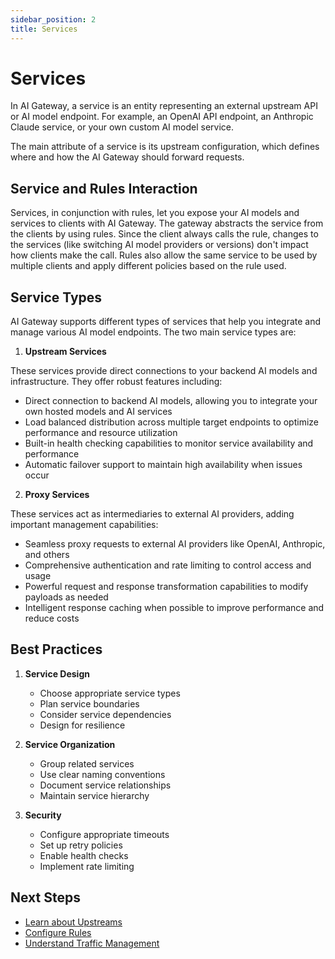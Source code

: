```yaml
---
sidebar_position: 2
title: Services
---
```


# Services

In AI Gateway, a service is an entity representing an external upstream API or AI model endpoint. For example, an OpenAI API endpoint, an Anthropic Claude service, or your own custom AI model service.

The main attribute of a service is its upstream configuration, which defines where and how the AI Gateway should forward requests.

## Service and Rules Interaction

Services, in conjunction with rules, let you expose your AI models and services to clients with AI Gateway. The gateway abstracts the service from the clients by using rules. Since the client always calls the rule, changes to the services (like switching AI model providers or versions) don't impact how clients make the call. Rules also allow the same service to be used by multiple clients and apply different policies based on the rule used.

## Service Types

AI Gateway supports different types of services that help you integrate and manage various AI model endpoints. The two main service types are:

1. **Upstream Services**

These services provide direct connections to your backend AI models and infrastructure. They offer robust features including:
   - Direct connection to backend AI models, allowing you to integrate your own hosted models and AI services
   - Load balanced distribution across multiple target endpoints to optimize performance and resource utilization
   - Built-in health checking capabilities to monitor service availability and performance
   - Automatic failover support to maintain high availability when issues occur

2. **Proxy Services** 

These services act as intermediaries to external AI providers, adding important management capabilities:
   - Seamless proxy requests to external AI providers like OpenAI, Anthropic, and others
   - Comprehensive authentication and rate limiting to control access and usage
   - Powerful request and response transformation capabilities to modify payloads as needed
   - Intelligent response caching when possible to improve performance and reduce costs

## Best Practices

1. **Service Design**
   - Choose appropriate service types
   - Plan service boundaries
   - Consider service dependencies
   - Design for resilience

2. **Service Organization**
   - Group related services
   - Use clear naming conventions
   - Document service relationships
   - Maintain service hierarchy

3. **Security**
   - Configure appropriate timeouts
   - Set up retry policies
   - Enable health checks
   - Implement rate limiting

## Next Steps

- [Learn about Upstreams](./upstreams.md)
- [Configure Rules](./rules.md)
- [Understand Traffic Management](./traffic-management.md)
